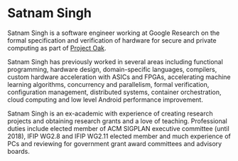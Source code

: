 # Satnam Singh

Satnam Singh is a software engineer working at Google Research on the
formal specification and verification of hardware for secure and private
computing as part of [Project Oak](https://github.com/project-oak/oak).

Satnam Singh has previously worked in several areas including functional
programming, hardware design, domain-specific languages, compilers, custom
hardware acceleration with ASICs and FPGAs, accelerating machine learning
algorithms, concurrency and parallelism, formal verification, configuration
management, distributed systems, container orchestration, cloud computing and
low level Android performance improvement.

Satnam Singh is an ex-academic with experience of creating research projects
and obtaining research grants and a love of teaching. Professional duties
include elected member of ACM SIGPLAN executive committee (until 2018),
IFIP WG2.8 and IFIP WG2.11 elected member and much experience of PCs and
reviewing for government grant award committees and advisory boards. 